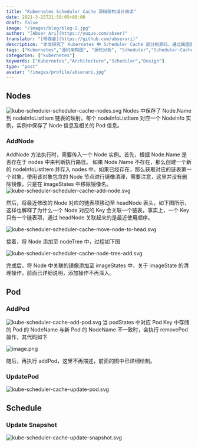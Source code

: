 ```yaml
---
title: "Kubernetes Scheduler Cache 源码架构设计阅读"
date: 2021-3-25T21:50:05+08:00
draft: false
image: "/images/blog/blog-2.jpg"
author: "[Abser Ari](https://yuque.com/abser)"
translator: "[杨鼎睿](https://github.com/abserari)"
description: "本文研究了 Kubernetes 中 Scheduler Cache 部分的源码，通过画图表现其设计思想，希望读者能自行配备源码进行进一步理解，学会自己进行相关设计"
tags: ["Kubernetes","源码架构图", "源码分析", "Scheduler","Scheduler-Cache"]
categories: ["kubernetes"]
keywords: ["Kubernetes","Architecture","Scheduler","Design"]
type: "post"
avatar: "/images/profile/abserari.jpg"
---
```

## Nodes
![kube-scheduler-scheduler-cache-nodes.svg](nodes.svg)
Nodes 中保存了 Node.Name 到 nodeInfoListItem 链表的映射。每个 nodeInfoListItem 对应一个 NodeInfo 实例，实例中保存了 Node 信息及相关的 Pod 信息。


### AddNode
AddNode 方法执行时，需要传入一个 Node 实例。首先，根据 Node.Name 是否存在于 nodes 中来判断执行路径。
如果 Node.Name 不存在，那么创建一个新的 nodeInfoListItem 并存入 nodes 中。如果已经存在，那么获取对应的链表第一个对象，使用该对象包含的 Node 节点进行镜像清理，需要注意，这里并没有删除镜像，只是在 imageStates 中移除镜像名。
![kube-scheduler-scheduler-cache-add-node.svg](add-node.svg)

然后，将最近修改的 Node 对应的链表项移动至 headNode 表头，如下图所示，这样也解释了为什么一个 Node 对应的 Key 会关联一个链表。事实上，一个 Key 只有一个链表项，通过 headNode 关联起来的是最近使用顺序。

![kube-scheduler-scheduler-cache-move-node-to-head.svg](headNode.svg)

接着，将 Node 添加至 nodeTree 中，过程如下图

![kube-scheduler-scheduler-cache-node-tree-add.svg](tree-add.svg)

完成后，将 Node 中关联的镜像添加至 imageStates 中，关于 imageState 的清理操作，前面已详细说明，添加操作不再深入。

## Pod
### AddPod
![kube-scheduler-cache-add-pod.svg](add-pod.svg)
当 podStates 中对应 Pod Key 中存储的 Pod 的 NodeName 与新 Pod 的 NodeName 不一致时，会执行 removePod 操作，其代码如下

![image.png](remove-pod.png)

随后，再执行 addPod，这里不再描述，前面的图中已详细绘制。

### UpdatePod
![kube-scheduler-cache-update-pod.svg](update-pod.svg)


## Schedule
### Update Snapshot
![kube-scheduler-cache-update-snapshot.svg](update-snapshot.svg)
